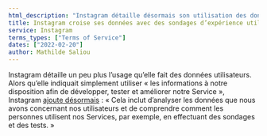 ```yaml
---
html_description: "Instagram détaille désormais son utilisation des données : analyse des données des utilisateurs pour comprendre l'utilisation et tester des fonctionnalités, y compris des enquêtes et des dépannages."
title: Instagram croise ses données avec des sondages d’expérience utilisateur
service: Instagram
terms_types: ["Terms of Service"]
dates: ["2022-02-20"]
author: Mathilde Saliou
---
```


Instagram détaille un peu plus l’usage qu’elle fait des données utilisateurs. Alors qu’elle indiquait simplement utiliser « les informations à notre disposition afin de développer, tester et améliorer notre Service », Instagram [ajoute désormais](https://github.com/OpenTermsArchive/france-versions/commit/b8b71e45d56728242ce7c5da3e8b7ef790eec57a#diff-311682cd6d20df952901439aefad05738f09eb8ca4f505b3af21ce20ff70f23aR37) : « Cela inclut d’analyser les données que nous avons concernant nos utilisateurs et de comprendre comment les personnes utilisent nos Services, par exemple, en effectuant des sondages et des tests. »
